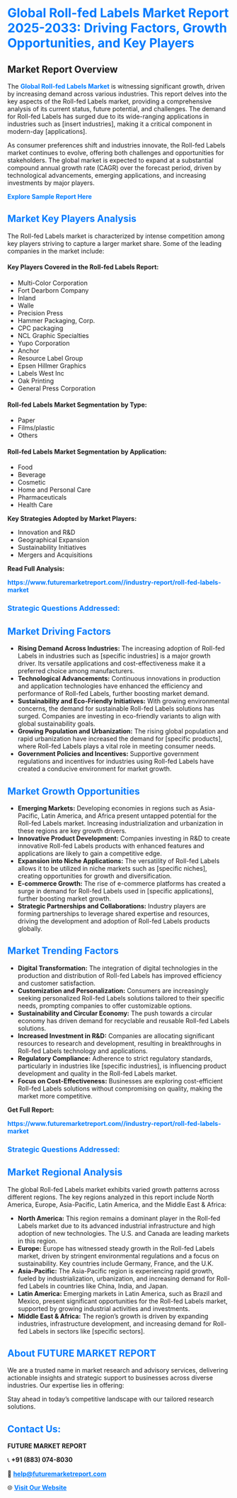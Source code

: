 <h1 style="color: #007BFF;">Global Roll-fed Labels Market Report 2025-2033: Driving Factors, Growth Opportunities, and Key Players</h1>

<section id="overview">
<h2>Market Report Overview</h2>
<p>The <a href="https://www.futuremarketreport.com//industry-report/roll-fed-labels-market" style="color: #007BFF; text-decoration: none;"><strong>Global Roll-fed Labels Market</strong></a> is witnessing significant growth, driven by increasing demand across various industries. This report delves into the key aspects of the Roll-fed Labels market, providing a comprehensive analysis of its current status, future potential, and challenges. The demand for Roll-fed Labels has surged due to its wide-ranging applications in industries such as [insert industries], making it a critical component in modern-day [applications].</p>
<p>As consumer preferences shift and industries innovate, the Roll-fed Labels market continues to evolve, offering both challenges and opportunities for stakeholders. The global market is expected to expand at a substantial compound annual growth rate (CAGR) over the forecast period, driven by technological advancements, emerging applications, and increasing investments by major players.</p>
</section>

<section id="overview">
<p><a href="https://www.futuremarketreport.com//request-sample/reportId=47261" style="color: #007BFF; text-decoration: none;"><strong>Explore Sample Report Here</strong></a></p>
</section>

<section id="key-players">
<h2 style="color: #007BFF;">Market Key Players Analysis</h2>
<p>The Roll-fed Labels market is characterized by intense competition among key players striving to capture a larger market share. Some of the leading companies in the market include:</p>
<h4>Key Players Covered in the Roll-fed Labels Report:</h4>
<ul><li>Multi-Color Corporation</li><li>Fort Dearborn Company</li><li>Inland</li><li>Walle</li><li>Precision Press</li><li>Hammer Packaging, Corp.</li><li>CPC packaging</li><li>NCL Graphic Specialties</li><li>Yupo Corporation</li><li>Anchor</li><li>Resource Label Group</li><li>Epsen Hillmer Graphics</li><li>Labels West Inc</li><li>Oak Printing</li><li>General Press Corporation</li></ul>
<h4>Roll-fed Labels Market Segmentation by Type:</h4>
<ul><li>Paper</li><li>Films/plastic</li><li>Others</li></ul>

<h4>Roll-fed Labels Market Segmentation by Application:</h4>
<ul><li>Food</li><li>Beverage</li><li>Cosmetic</li><li>Home and Personal Care</li><li>Pharmaceuticals</li><li>Health Care</li></ul>
<p><strong>Key Strategies Adopted by Market Players:</strong></p>
<ul>
<li>Innovation and R&D</li>
<li>Geographical Expansion</li>
<li>Sustainability Initiatives</li>
<li>Mergers and Acquisitions</li>
</ul>
</section>

<section>
<p><strong>Read Full Analysis: </strong></p><a href="https://www.futuremarketreport.com//industry-report/roll-fed-labels-market" style="color: #007BFF; text-decoration: none;"><strong>https://www.futuremarketreport.com//industry-report/roll-fed-labels-market</strong></a>
<h3 style="color: #007BFF;">Strategic Questions Addressed:</h3>
</section>

<section id="driving-factors">
<h2 style="color: #007BFF;">Market Driving Factors</h2>
<ul>
<li><strong>Rising Demand Across Industries:</strong> The increasing adoption of Roll-fed Labels in industries such as [specific industries] is a major growth driver. Its versatile applications and cost-effectiveness make it a preferred choice among manufacturers.</li>
<li><strong>Technological Advancements:</strong> Continuous innovations in production and application technologies have enhanced the efficiency and performance of Roll-fed Labels, further boosting market demand.</li>
<li><strong>Sustainability and Eco-Friendly Initiatives:</strong> With growing environmental concerns, the demand for sustainable Roll-fed Labels solutions has surged. Companies are investing in eco-friendly variants to align with global sustainability goals.</li>
<li><strong>Growing Population and Urbanization:</strong> The rising global population and rapid urbanization have increased the demand for [specific products], where Roll-fed Labels plays a vital role in meeting consumer needs.</li>
<li><strong>Government Policies and Incentives:</strong> Supportive government regulations and incentives for industries using Roll-fed Labels have created a conducive environment for market growth.</li>
</ul>
</section>

<section id="growth-opportunities">
<h2 style="color: #007BFF;">Market Growth Opportunities</h2>
<ul>
<li><strong>Emerging Markets:</strong> Developing economies in regions such as Asia-Pacific, Latin America, and Africa present untapped potential for the Roll-fed Labels market. Increasing industrialization and urbanization in these regions are key growth drivers.</li>
<li><strong>Innovative Product Development:</strong> Companies investing in R&D to create innovative Roll-fed Labels products with enhanced features and applications are likely to gain a competitive edge.</li>
<li><strong>Expansion into Niche Applications:</strong> The versatility of Roll-fed Labels allows it to be utilized in niche markets such as [specific niches], creating opportunities for growth and diversification.</li>
<li><strong>E-commerce Growth:</strong> The rise of e-commerce platforms has created a surge in demand for Roll-fed Labels used in [specific applications], further boosting market growth.</li>
<li><strong>Strategic Partnerships and Collaborations:</strong> Industry players are forming partnerships to leverage shared expertise and resources, driving the development and adoption of Roll-fed Labels products globally.</li>
</ul>
</section>

<section id="trending-factors">
<h2 style="color: #007BFF;">Market Trending Factors</h2>
<ul>
<li><strong>Digital Transformation:</strong> The integration of digital technologies in the production and distribution of Roll-fed Labels has improved efficiency and customer satisfaction.</li>
<li><strong>Customization and Personalization:</strong> Consumers are increasingly seeking personalized Roll-fed Labels solutions tailored to their specific needs, prompting companies to offer customizable options.</li>
<li><strong>Sustainability and Circular Economy:</strong> The push towards a circular economy has driven demand for recyclable and reusable Roll-fed Labels solutions.</li>
<li><strong>Increased Investment in R&D:</strong> Companies are allocating significant resources to research and development, resulting in breakthroughs in Roll-fed Labels technology and applications.</li>
<li><strong>Regulatory Compliance:</strong> Adherence to strict regulatory standards, particularly in industries like [specific industries], is influencing product development and quality in the Roll-fed Labels market.</li>
<li><strong>Focus on Cost-Effectiveness:</strong> Businesses are exploring cost-efficient Roll-fed Labels solutions without compromising on quality, making the market more competitive.</li>
</ul>
</section>

<section>
<p><strong>Get Full Report: </strong></p><a href="https://www.futuremarketreport.com//industry-report/roll-fed-labels-market" style="color: #007BFF; text-decoration: none;"><strong>https://www.futuremarketreport.com//industry-report/roll-fed-labels-market</strong></a>
<h3 style="color: #007BFF;">Strategic Questions Addressed:</h3>
</section>


<section id="regional-analysis">
<h2 style="color: #007BFF;">Market Regional Analysis</h2>
<p>The global Roll-fed Labels market exhibits varied growth patterns across different regions. The key regions analyzed in this report include North America, Europe, Asia-Pacific, Latin America, and the Middle East & Africa:</p>
<ul>
<li><strong>North America:</strong> This region remains a dominant player in the Roll-fed Labels market due to its advanced industrial infrastructure and high adoption of new technologies. The U.S. and Canada are leading markets in this region.</li>
<li><strong>Europe:</strong> Europe has witnessed steady growth in the Roll-fed Labels market, driven by stringent environmental regulations and a focus on sustainability. Key countries include Germany, France, and the U.K.</li>
<li><strong>Asia-Pacific:</strong> The Asia-Pacific region is experiencing rapid growth, fueled by industrialization, urbanization, and increasing demand for Roll-fed Labels in countries like China, India, and Japan.</li>
<li><strong>Latin America:</strong> Emerging markets in Latin America, such as Brazil and Mexico, present significant opportunities for the Roll-fed Labels market, supported by growing industrial activities and investments.</li>
<li><strong>Middle East & Africa:</strong> The region’s growth is driven by expanding industries, infrastructure development, and increasing demand for Roll-fed Labels in sectors like [specific sectors].</li>
</ul>
</section>

<footer>
<h2 style="color: #007BFF;">About FUTURE MARKET REPORT</h2>
<p>We are a trusted name in market research and advisory services, delivering actionable insights and strategic support to businesses across diverse industries. Our expertise lies in offering:</p>

<p>Stay ahead in today’s competitive landscape with our tailored research solutions.</p>

<h2 style="color: #007BFF;">Contact Us:</h2>
<p><strong>FUTURE MARKET REPORT</strong></p>
<p>📞 <strong>+91 (883) 074-8030</strong></p>
<p>📧 <strong><a href="mailto:help@futuremarketreport.com" style="color: #007BFF;">help@futuremarketreport.com</a></strong></p>
<p>🌐 <strong><a href="https://www.futuremarketreport.com/" style="color: #007BFF;">Visit Our Website</a></strong></p>
</footer>